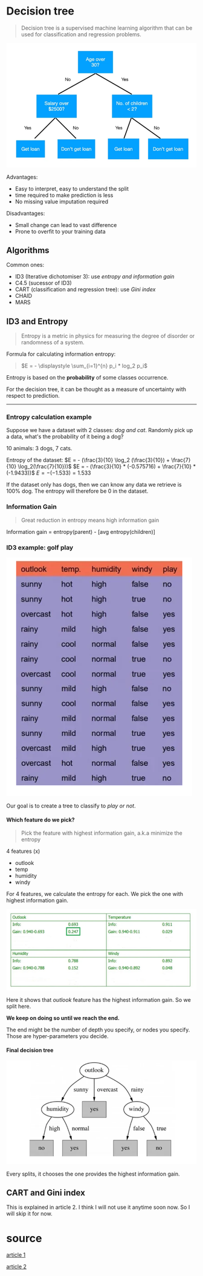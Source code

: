 # Decision tree

> Decision tree is a supervised machine learning algorithm that can be used for classification and regression problems.

![](images/image_tree.png)

Advantages:
- Easy to interpret, easy to understand the split
- time required to make prediction is less
- No missing value imputation required

Disadvantages:
- Small change can lead to vast difference
- Prone to overfit to your training data

## Algorithms

Common ones: 
- ID3 (Iterative dichotomiser 3): use *entropy and information gain*
- C4.5 (sucessor of ID3)
- CART (classification and regression tree): use *Gini index*
- CHAID
- MARS

## ID3 and Entropy

> Entropy is a metric in physics for measuring the degree of disorder or randomness of a system.

Formula for calculating information entropy:
> $E = - \displaystyle \sum_{i=1}^{n} p_i * log_2 p_i$  

Entropy is based on the **probability** of some classes occurrence. 

For the decision tree, it can be thought as a measure of uncertainty with respect to prediction. 

---

### Entropy calculation example

Suppose we have a dataset with 2 classes: *dog and cat*. Randomly pick up a data, what's the probability of it being a dog?

10 animals: 3 dogs, 7 cats.

Entropy of the dataset:
$E = - (\frac{3}{10} \log_2 (\frac{3}{10}) + \frac{7}{10} \log_2(\frac{7}{10}))$
$E = - (\frac{3}{10} * (-0.575716) + \frac{7}{10} * (-1.9433))$ 
$E = - (- 1.533) = 1.533$ 

If the dataset only has dogs, then we can know any data we retrieve is 100% dog. The entropy will therefore be 0 in the dataset.

### Information Gain

> Great reduction in entropy means high information gain

Information gain = entropy(parent) - [avg entropy(children)]

### ID3 example: golf play

![](images/image_.png)

Our goal is to create a tree to classify to *play or not*.

#### Which feature do we pick? 

> Pick the feature with highest information gain, a.k.a minimize the entropy

4 features (x)
- outlook
- temp
- humidity
- windy

For 4 features, we calculate the entropy for each. We pick the one with highest information gain.

![](images/image_information_gain.png)

Here it shows that *outlook* feature has the highest information gain. So we split here.

**We keep on doing so until we reach the end.**

The end might be the number of depth you specify, or nodes you specify. Those are hyper-parameters you decide.

#### Final decision tree
![](images/image_final_decision_tree.png)

Every splits, it chooses the one provides the highest information gain.

## CART and Gini index

This is explained in article 2. I think I will not use it anytime soon now. So I will skip it for now.

# source

[article 1](https://medium.com/analytics-vidhya/decision-trees-explained-in-simple-steps-39ee1a6b00a2)

[article 2](https://medium.com/deep-math-machine-learning-ai/chapter-4-decision-trees-algorithms-b93975f7a1f1)